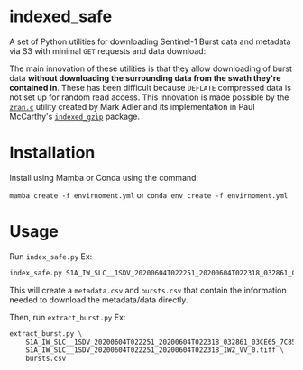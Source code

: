 # indexed_safe
A set of Python utilities for downloading Sentinel-1 Burst data and metadata via S3 with minimal `GET` requests and data
download:

The main innovation of these utilities is that they allow downloading of burst data **without downloading the
surrounding data from the swath they're contained in**. These has been difficult because `DEFLATE` compressed data is
not set up for random read access. This innovation is made possible by the
[`zran.c`](https://github.com/madler/zlib/blob/master/examples/zran.c) utility created by Mark Adler and its
implementation in Paul McCarthy's [`indexed_gzip`](https://github.com/pauldmccarthy/indexed_gzip) package.

# Installation
Install using Mamba or Conda using the command:

`mamba create -f envirnoment.yml`
or
`conda env create -f envirnoment.yml`

# Usage
Run `index_safe.py` Ex:
```bash
index_safe.py S1A_IW_SLC__1SDV_20200604T022251_20200604T022318_032861_03CE65_7C85
```
This will create a `metadata.csv` and `bursts.csv` that contain the information needed to download the metadata/data
directly.

Then, run `extract_burst.py` Ex:
```bash
extract_burst.py \
    S1A_IW_SLC__1SDV_20200604T022251_20200604T022318_032861_03CE65_7C85 \
    S1A_IW_SLC__1SDV_20200604T022251_20200604T022318_IW2_VV_0.tiff \
    bursts.csv
```
